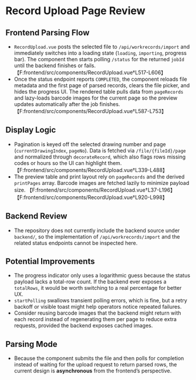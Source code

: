 # Record Upload Page Review

## Frontend Parsing Flow
- `RecordUpload.vue` posts the selected file to `/api/workrecords/import` and immediately switches into a loading state (`loading`, `importing`, progress bar). The component then starts polling `/status` for the returned `jobId` until the backend finishes or fails. 【F:frontend/src/components/RecordUpload.vue†L517-L606】
- Once the status endpoint reports `COMPLETED`, the component reloads file metadata and the first page of parsed records, clears the file picker, and hides the progress UI. The rendered table pulls data from `pageRecords` and lazy-loads barcode images for the current page so the preview updates automatically after the job finishes. 【F:frontend/src/components/RecordUpload.vue†L587-L753】

## Display Logic
- Pagination is keyed off the selected drawing number and page (`currentDrawingIndex`, `pageNo`). Data is fetched via `/file/{fileId}/page` and normalized through `decorateRecord`, which also flags rows missing codes or hours so the UI can highlight them. 【F:frontend/src/components/RecordUpload.vue†L339-L488】
- The preview table and print layout rely on `pageRecords` and the derived `printPages` array. Barcode images are fetched lazily to minimize payload size. 【F:frontend/src/components/RecordUpload.vue†L37-L196】【F:frontend/src/components/RecordUpload.vue†L920-L998】

## Backend Review
- The repository does not currently include the backend source under `backend/`, so the implementation of `/api/workrecords/import` and the related status endpoints cannot be inspected here.

## Potential Improvements
- The progress indicator only uses a logarithmic guess because the status payload lacks a total-row count. If the backend ever exposes a `totalRows`, it would be worth switching to a real percentage for better UX.
- `startPolling` swallows transient polling errors, which is fine, but a retry backoff or visible toast might help operators notice repeated failures.
- Consider reusing barcode images that the backend might return with each record instead of regenerating them per page to reduce extra requests, provided the backend exposes cached images.

## Parsing Mode
- Because the component submits the file and then polls for completion instead of waiting for the upload request to return parsed rows, the current design is **asynchronous** from the frontend’s perspective.
